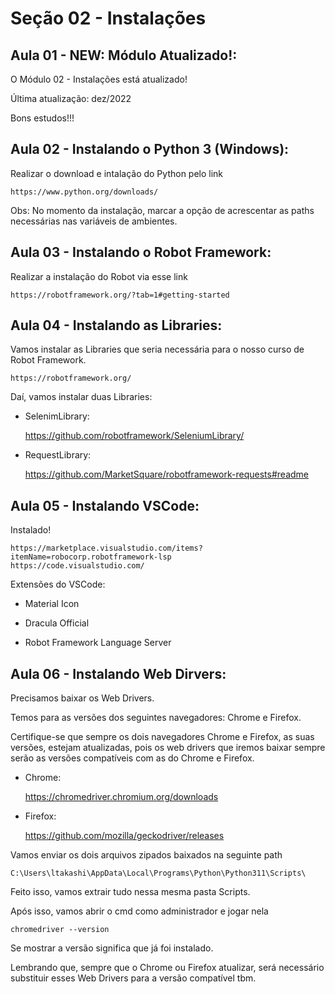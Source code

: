 # Seção 02 - Instalações

## Aula 01 - NEW: Módulo Atualizado!:
O Módulo 02 - Instalações está atualizado!

Última atualização: dez/2022

Bons estudos!!!

## Aula 02 - Instalando o Python 3 (Windows):
Realizar o download e intalação do Python pelo link

    https://www.python.org/downloads/

Obs: No momento da instalação, marcar a opção de acrescentar as paths necessárias nas variáveis de ambientes.

## Aula 03 - Instalando o Robot Framework:
Realizar a instalação do Robot via esse link

    https://robotframework.org/?tab=1#getting-started

## Aula 04 - Instalando as Libraries:
Vamos instalar as Libraries que seria necessária para o nosso curso de Robot Framework.

    https://robotframework.org/

Daí, vamos instalar duas Libraries:

- SelenimLibrary:

    https://github.com/robotframework/SeleniumLibrary/

- RequestLibrary:

    https://github.com/MarketSquare/robotframework-requests#readme

## Aula 05 - Instalando VSCode:
Instalado!

    https://marketplace.visualstudio.com/items?itemName=robocorp.robotframework-lsp
    https://code.visualstudio.com/

Extensões do VSCode:

- Material Icon

- Dracula Official

- Robot Framework Language Server

## Aula 06 - Instalando Web Dirvers:
Precisamos baixar os Web Drivers.

Temos para as versões dos seguintes navegadores: Chrome e Firefox.

Certifique-se que sempre os dois navegadores Chrome e Firefox, as suas versões, estejam atualizadas, pois os web drivers que iremos baixar sempre serão as versões compatíveis com as do Chrome e Firefox.

- Chrome:

    https://chromedriver.chromium.org/downloads

- Firefox:

    https://github.com/mozilla/geckodriver/releases

Vamos enviar os dois arquivos zipados baixados na seguinte path

    C:\Users\ltakashi\AppData\Local\Programs\Python\Python311\Scripts\

Feito isso, vamos extrair tudo nessa mesma pasta Scripts.

Após isso, vamos abrir o cmd como administrador e jogar nela

    chromedriver --version

Se mostrar a versão significa que já foi instalado.

Lembrando que, sempre que o Chrome ou Firefox atualizar, será necessário substituir esses Web Drivers para a versão compatível tbm.
